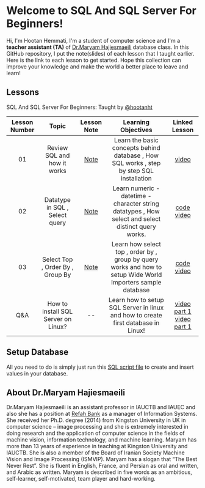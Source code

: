 
# Welcome to SQL And SQL Server For Beginners!

Hi, I'm Hootan Hemmati, I'm a student of computer science and I'm a **teacher assistant (TA)** of [Dr.Maryam Hajiesmaeili](https://www.linkedin.com/in/dr-maryam-hajiesmaeili-90930743/) database class.
In this GitHub repository, I put the note(slides) of each lesson that I taught earlier.
Here is the link to each lesson to get started.
Hope this collection can improve your knowledge and make the world a better place to leave and learn!


## Lessons


SQL And SQL Server For Beginners: Taught  by [@hootanht]((https://hootanht.github.io/resume/index-en.html))


| Lesson Number | Topic | Lesson Note | Learning Objectives | Linked Lesson |
| :-----------: | :----------------------------------------: | :--------------------------------------------------: | :-----------------------------------------------------------------------------------------------------------------------------------------------------------------------: | :---------------------------------------------------------------------: |
| 01 | Review SQL and how it works | [Note](https://github.com/hootanht/DatabaseTeacherAssistant/blob/main/Course/Session%2001/Note/note.pdf) | Learn the basic concepts behind database , How SQL works , step by step SQL installation | [video](https://t.me/dotnetcode/2203) | 
| 02 | Datatype in SQL , Select query | [Note](https://github.com/hootanht/DatabaseTeacherAssistant/blob/main/Course/Session%2002/Note/note.pdf) | Learn numeric - datetime - character string datatypes , How select and select distinct query works.  | [code](https://github.com/hootanht/DatabaseTeacherAssistant/blob/main/Course/Session%2002/Code/02-Education-Code.sql) [video](https://t.me/dotnetcode/2205) |
| 03 | Select Top , Order By , Group By | [Note](https://github.com/hootanht/DatabaseTeacherAssistant/blob/main/Course/Session%2003/Note/note.pdf) | Learn how select top , order by , group by query works and how to setup Wide World Importers sample database  | [code](https://github.com/hootanht/DatabaseTeacherAssistant/blob/main/Course/Session%2003/Code/01-Education-Code.sql) [video](https://t.me/dotnetcode/2230) |
| Q&A | How to install SQL Server on Linux? | -- | Learn how to setup SQL Server in linux and how to create first database in Linux!  | [video part 1](https://t.me/dotnetcode/2243) [video part 1](https://t.me/dotnetcode/2245) |


## Setup Database
All you need to do is simply just run this [SQL script file](https://github.com/hootanht/DatabaseTeacherAssistant/blob/main/Course/Session%2002/Code/01-Create-Database.sql) to create and insert values in your database.
## About Dr.Maryam Hajiesmaeili

Dr.Maryam Hajiesmaeili is an assistant professor in IAUCTB and IAUEC and also she has a position at [Refah Bank](https://www.refah-bank.ir) as a manager of Information Systems. She received her Ph.D. degree (2014) from Kingston University in UK in computer science – image processing and she is extremely interested in doing research and the application of computer science in the fields of machine vision, information technology, and machine learning. Maryam has more than 13 years of experience in teaching at Kingston University and IAUCTB. She is also a member of the Board of Iranian Society Machine Vision and Image Processing (ISMVIP). Maryam has a slogan that “The Best Never Rest”. She is fluent in English, France, and Persian as oral and written, and Arabic as written. Maryam is described in five words as an ambitious, self-learner, self-motivated, team player and hard-working.

